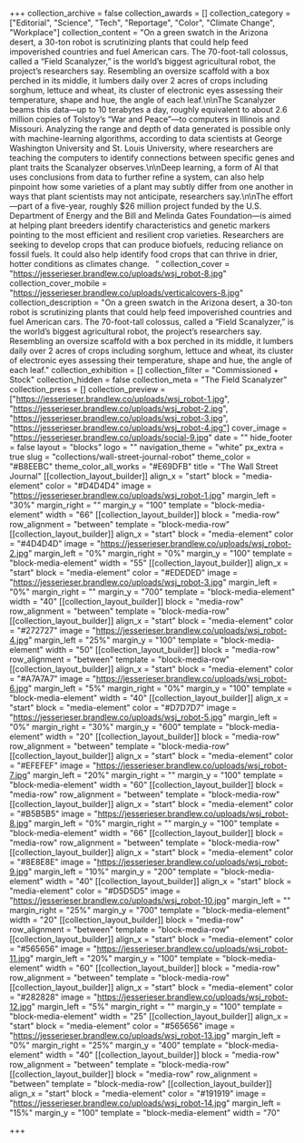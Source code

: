 +++
collection_archive = false
collection_awards = []
collection_category = ["Editorial", "Science", "Tech", "Reportage", "Color", "Climate Change", "Workplace"]
collection_content = "On a green swatch in the Arizona desert, a 30-ton robot is scrutinizing plants that could help feed impoverished countries and fuel American cars.⁠ The 70-foot-tall colossus, called a “Field Scanalyzer,” is the world’s biggest agricultural robot, the project’s researchers say. Resembling an oversize scaffold with a box perched in its middle, it lumbers daily over 2 acres of crops including sorghum, lettuce and wheat, its cluster of electronic eyes assessing their temperature, shape and hue, the angle of each leaf.⁠\n\nThe Scanalyzer beams this data—up to 10 terabytes a day, roughly equivalent to about 2.6 million copies of Tolstoy’s “War and Peace”—to computers in Illinois and Missouri. Analyzing the range and depth of data generated is possible only with machine-learning algorithms, according to data scientists at George Washington University and St. Louis University, where researchers are teaching the computers to identify connections between specific genes and plant traits the Scanalyzer observes.⁠\n\nDeep learning, a form of AI that uses conclusions from data to further refine a system, can also help pinpoint how some varieties of a plant may subtly differ from one another in ways that plant scientists may not anticipate, researchers say.⁠\n\nThe effort—part of a five-year, roughly $26 million project funded by the U.S. Department of Energy and the Bill and Melinda Gates Foundation—is aimed at helping plant breeders identify characteristics and genetic markers pointing to the most efficient and resilient crop varieties. Researchers are seeking to develop crops that can produce biofuels, reducing reliance on fossil fuels. It could also help identify food crops that can thrive in drier, hotter conditions as climates change.⠀"
collection_cover = "https://jesserieser.brandlew.co/uploads/wsj_robot-8.jpg"
collection_cover_mobile = "https://jesserieser.brandlew.co/uploads/verticalcovers-8.jpg"
collection_description = "On a green swatch in the Arizona desert, a 30-ton robot is scrutinizing plants that could help feed impoverished countries and fuel American cars.⁠ The 70-foot-tall colossus, called a “Field Scanalyzer,” is the world’s biggest agricultural robot, the project’s researchers say. Resembling an oversize scaffold with a box perched in its middle, it lumbers daily over 2 acres of crops including sorghum, lettuce and wheat, its cluster of electronic eyes assessing their temperature, shape and hue, the angle of each leaf.⁠"
collection_exhibition = []
collection_filter = "Commissioned + Stock"
collection_hidden = false
collection_meta = "The Field Scanalyzer"
collection_press = []
collection_preview = ["https://jesserieser.brandlew.co/uploads/wsj_robot-1.jpg", "https://jesserieser.brandlew.co/uploads/wsj_robot-2.jpg", "https://jesserieser.brandlew.co/uploads/wsj_robot-3.jpg", "https://jesserieser.brandlew.co/uploads/wsj_robot-4.jpg"]
cover_image = "https://jesserieser.brandlew.co/uploads/social-9.jpg"
date = ""
hide_footer = false
layout = "blocks"
logo = ""
navigation_theme = "white"
px_extra = true
slug = "collections/wall-street-journal-robot"
theme_color = "#B8EEBC"
theme_color_all_works = "#E69DFB"
title = "The Wall Street Journal"
[[collection_layout_builder]]
align_x = "start"
block = "media-element"
color = "#D4D4D4"
image = "https://jesserieser.brandlew.co/uploads/wsj_robot-1.jpg"
margin_left = "30%"
margin_right = ""
margin_y = "100"
template = "block-media-element"
width = "66"
[[collection_layout_builder]]
block = "media-row"
row_alignment = "between"
template = "block-media-row"
[[collection_layout_builder]]
align_x = "start"
block = "media-element"
color = "#4D4D4D"
image = "https://jesserieser.brandlew.co/uploads/wsj_robot-2.jpg"
margin_left = "0%"
margin_right = "0%"
margin_y = "100"
template = "block-media-element"
width = "55"
[[collection_layout_builder]]
align_x = "start"
block = "media-element"
color = "#EDEDED"
image = "https://jesserieser.brandlew.co/uploads/wsj_robot-3.jpg"
margin_left = "0%"
margin_right = ""
margin_y = "700"
template = "block-media-element"
width = "40"
[[collection_layout_builder]]
block = "media-row"
row_alignment = "between"
template = "block-media-row"
[[collection_layout_builder]]
align_x = "start"
block = "media-element"
color = "#272727"
image = "https://jesserieser.brandlew.co/uploads/wsj_robot-4.jpg"
margin_left = "25%"
margin_y = "100"
template = "block-media-element"
width = "50"
[[collection_layout_builder]]
block = "media-row"
row_alignment = "between"
template = "block-media-row"
[[collection_layout_builder]]
align_x = "start"
block = "media-element"
color = "#A7A7A7"
image = "https://jesserieser.brandlew.co/uploads/wsj_robot-6.jpg"
margin_left = "5%"
margin_right = "0%"
margin_y = "100"
template = "block-media-element"
width = "40"
[[collection_layout_builder]]
align_x = "start"
block = "media-element"
color = "#D7D7D7"
image = "https://jesserieser.brandlew.co/uploads/wsj_robot-5.jpg"
margin_left = "0%"
margin_right = "30%"
margin_y = "600"
template = "block-media-element"
width = "20"
[[collection_layout_builder]]
block = "media-row"
row_alignment = "between"
template = "block-media-row"
[[collection_layout_builder]]
align_x = "start"
block = "media-element"
color = "#EFEFEF"
image = "https://jesserieser.brandlew.co/uploads/wsj_robot-7.jpg"
margin_left = "20%"
margin_right = ""
margin_y = "100"
template = "block-media-element"
width = "60"
[[collection_layout_builder]]
block = "media-row"
row_alignment = "between"
template = "block-media-row"
[[collection_layout_builder]]
align_x = "start"
block = "media-element"
color = "#B5B5B5"
image = "https://jesserieser.brandlew.co/uploads/wsj_robot-8.jpg"
margin_left = "0%"
margin_right = ""
margin_y = "100"
template = "block-media-element"
width = "66"
[[collection_layout_builder]]
block = "media-row"
row_alignment = "between"
template = "block-media-row"
[[collection_layout_builder]]
align_x = "start"
block = "media-element"
color = "#8E8E8E"
image = "https://jesserieser.brandlew.co/uploads/wsj_robot-9.jpg"
margin_left = "10%"
margin_y = "200"
template = "block-media-element"
width = "40"
[[collection_layout_builder]]
align_x = "start"
block = "media-element"
color = "#D5D5D5"
image = "https://jesserieser.brandlew.co/uploads/wsj_robot-10.jpg"
margin_left = ""
margin_right = "25%"
margin_y = "700"
template = "block-media-element"
width = "20"
[[collection_layout_builder]]
block = "media-row"
row_alignment = "between"
template = "block-media-row"
[[collection_layout_builder]]
align_x = "start"
block = "media-element"
color = "#565656"
image = "https://jesserieser.brandlew.co/uploads/wsj_robot-11.jpg"
margin_left = "20%"
margin_y = "100"
template = "block-media-element"
width = "60"
[[collection_layout_builder]]
block = "media-row"
row_alignment = "between"
template = "block-media-row"
[[collection_layout_builder]]
align_x = "start"
block = "media-element"
color = "#282828"
image = "https://jesserieser.brandlew.co/uploads/wsj_robot-12.jpg"
margin_left = "5%"
margin_right = ""
margin_y = "100"
template = "block-media-element"
width = "25"
[[collection_layout_builder]]
align_x = "start"
block = "media-element"
color = "#565656"
image = "https://jesserieser.brandlew.co/uploads/wsj_robot-13.jpg"
margin_left = "0%"
margin_right = "25%"
margin_y = "400"
template = "block-media-element"
width = "40"
[[collection_layout_builder]]
block = "media-row"
row_alignment = "between"
template = "block-media-row"
[[collection_layout_builder]]
block = "media-row"
row_alignment = "between"
template = "block-media-row"
[[collection_layout_builder]]
align_x = "start"
block = "media-element"
color = "#191919"
image = "https://jesserieser.brandlew.co/uploads/wsj_robot-14.jpg"
margin_left = "15%"
margin_y = "100"
template = "block-media-element"
width = "70"

+++
